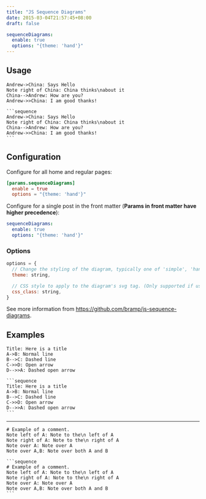 ```yaml
---
title: "JS Sequence Diagrams"
date: 2015-03-04T21:57:45+08:00
draft: false

sequenceDiagrams: 
  enable: true
  options: "{theme: 'hand'}"
---
```


## Usage

```sequence
Andrew->China: Says Hello
Note right of China: China thinks\nabout it
China-->Andrew: How are you?
Andrew->>China: I am good thanks!
```

<!--more-->

    ```sequence
    Andrew->China: Says Hello
    Note right of China: China thinks\nabout it
    China-->Andrew: How are you?
    Andrew->>China: I am good thanks!
    ```

## Configuration

Configure for all home and regular pages:

```toml
[params.sequenceDiagrams]
  enable = true
  options = "{theme: 'hand'}"
```

Configure for a single post in the front matter (**Params in front matter have higher precedence**):

```yaml
sequenceDiagrams: 
  enable: true
  options: "{theme: 'hand'}"
```

### Options

```js
options = {
  // Change the styling of the diagram, typically one of 'simple', 'hand'. New themes can be registered with registerTheme(...).
  theme: string,

  // CSS style to apply to the diagram's svg tag. (Only supported if using snap.svg)
  css_class: string,
}
```

See more information from https://github.com/bramp/js-sequence-diagrams.

## Examples

```sequence
Title: Here is a title
A->B: Normal line
B-->C: Dashed line
C->>D: Open arrow
D-->>A: Dashed open arrow
```

    ```sequence
    Title: Here is a title
    A->B: Normal line
    B-->C: Dashed line
    C->>D: Open arrow
    D-->>A: Dashed open arrow
    ```

---

```sequence
# Example of a comment.
Note left of A: Note to the\n left of A
Note right of A: Note to the\n right of A
Note over A: Note over A
Note over A,B: Note over both A and B
```

    ```sequence
    # Example of a comment.
    Note left of A: Note to the\n left of A
    Note right of A: Note to the\n right of A
    Note over A: Note over A
    Note over A,B: Note over both A and B
    ```
